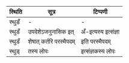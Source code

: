 | स्थिति | सूत्र | टिप्पणी |
| ----- | ------- | ------ |
| स्थुडँ | - | - |
| स्थुडँ | उपदेशेऽजनुनासिक इत् | अँ-इत्यस्य इत्संज्ञा |
| स्थुडँ | शेषात् कर्तरि परस्मैपदम् | इति परस्मैपदम् |
| स्थुड् | तस्य लोपः | इत्संज्ञकस्य लोपः |
